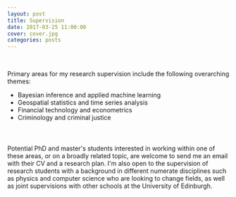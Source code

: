 ```yaml
---
layout: post
title: Supervision
date: 2017-03-25 11:00:00
cover: cover.jpg
categories: posts
---
```


<br>

Primary areas for my research supervision include the following overarching themes:

<!--
* Applied machine learning
* Humanitarian analytics
* Financial economics
* Criminal justice
-->

<!--
* Applied machine learning
* Financial econometrics
* Geospatial analysis
* Criminal justice
-->

* Bayesian inference and applied machine learning
* Geospatial statistics and time series analysis
* Financial technology and econometrics
* Criminology and criminal justice

<div style="height:25px;font-size:1px;">&nbsp;</div>

Potential PhD and master's students interested in working within one of these areas, or on a broadly related topic, are welcome to send me an email with their CV and a research plan. I'm also open to the supervision of research students with a background in different numerate disciplines such as physics and computer science who are looking to change fields, as well as joint supervisions with other schools at the University of Edinburgh.
<br>
